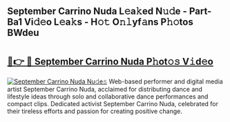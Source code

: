 ## September Carrino Nuda L𝚎a𝚔ed N𝚞𝚍e - Part-Ba1 Vi𝚍𝚎o L𝚎a𝚔s - H𝚘𝚝 O𝚗𝚕yf𝚊ns P𝚑𝚘tos BWdeu

# <h2><a href="http://kfell75.oniu.top/?m=September+Carrino+Nuda">🔗👉 🔴 September Carrino Nuda P𝚑ot𝚘𝚜 V𝚒d𝚎o</a></h2>

[![September Carrino Nuda Nu𝚍e𝚜](https://i.imgur.com/0qMVB7G.gif)](http://kfell75.oniu.top/?m=September+Carrino+Nuda)
Web-based performer and digital media artist September Carrino Nuda, acclaimed for distributing dance and lifestyle ideas through solo and collaborative dance performances and compact clips. Dedicated activist September Carrino Nuda, celebrated for their tireless efforts and passion for creating positive change.  
